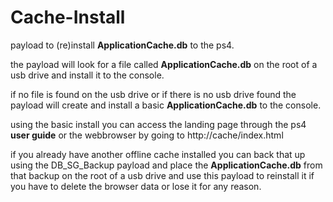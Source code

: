 # Cache-Install

payload to (re)install <b>ApplicationCache.db</b> to the ps4.

the payload will look for a file called <b>ApplicationCache.db</b> on the root of a usb drive and install it to the console.

if no file is found on the usb drive or if there is no usb drive found the payload will create and install a basic <b>ApplicationCache.db</b> to the console.

using the basic install you can access the landing page through the ps4 <b>user guide</b> or the webbrowser by going to http://cache/index.html

if you already have another offline cache installed you can back that up using the DB_SG_Backup payload and place the <b>ApplicationCache.db</b> from that backup on the root of a usb drive and use this payload to reinstall it if you have to delete the browser data or lose it for any reason.


 